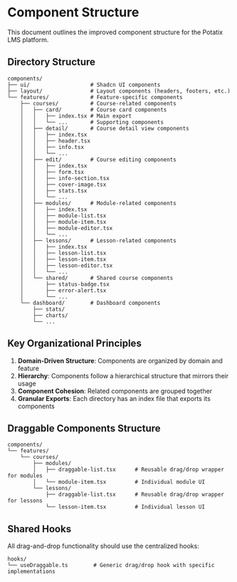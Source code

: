 # Component Structure

This document outlines the improved component structure for the Potatix LMS platform.

## Directory Structure

```
components/
├── ui/                   # Shadcn UI components
├── layout/               # Layout components (headers, footers, etc.)
└── features/             # Feature-specific components
    ├── courses/          # Course-related components
    │   ├── card/         # Course card components
    │   │   ├── index.tsx # Main export
    │   │   └── ...       # Supporting components
    │   ├── detail/       # Course detail view components
    │   │   ├── index.tsx
    │   │   ├── header.tsx
    │   │   ├── info.tsx
    │   │   └── ...
    │   ├── edit/         # Course editing components
    │   │   ├── index.tsx
    │   │   ├── form.tsx
    │   │   ├── info-section.tsx
    │   │   ├── cover-image.tsx
    │   │   ├── stats.tsx
    │   │   └── ...
    │   ├── modules/      # Module-related components
    │   │   ├── index.tsx
    │   │   ├── module-list.tsx
    │   │   ├── module-item.tsx
    │   │   ├── module-editor.tsx
    │   │   └── ...
    │   ├── lessons/      # Lesson-related components
    │   │   ├── index.tsx
    │   │   ├── lesson-list.tsx
    │   │   ├── lesson-item.tsx
    │   │   ├── lesson-editor.tsx
    │   │   └── ...
    │   └── shared/       # Shared course components
    │       ├── status-badge.tsx
    │       ├── error-alert.tsx
    │       └── ...
    └── dashboard/        # Dashboard components
        ├── stats/
        ├── charts/
        └── ...
```

## Key Organizational Principles

1. **Domain-Driven Structure**: Components are organized by domain and feature
2. **Hierarchy**: Components follow a hierarchical structure that mirrors their usage
3. **Component Cohesion**: Related components are grouped together
4. **Granular Exports**: Each directory has an index file that exports its components

## Draggable Components Structure

```
components/
└── features/
    └── courses/
        ├── modules/
        │   ├── draggable-list.tsx      # Reusable drag/drop wrapper for modules
        │   └── module-item.tsx         # Individual module UI
        └── lessons/
            ├── draggable-list.tsx      # Reusable drag/drop wrapper for lessons
            └── lesson-item.tsx         # Individual lesson UI
```

## Shared Hooks

All drag-and-drop functionality should use the centralized hooks:

```
hooks/
└── useDraggable.ts        # Generic drag/drop hook with specific implementations
``` 